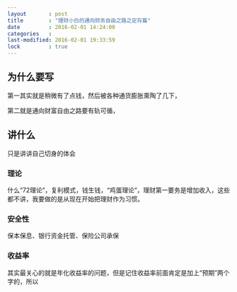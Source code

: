 ```yaml
---
layout       : post
title        : "理财小白的通向财务自由之路之定存篇"
date         : 2016-02-01 14:24:00
categories   :
last-modified: 2016-02-01 19:33:59
lock         : true
---
```


## 为什么要写

第一其实就是稍微有了点钱，然后被各种通货膨胀熏陶了几下，

第二就是通向财富自由之路要有轨可循，

## 讲什么

只是讲讲自己切身的体会

### 理论

什么“72理论”，复利模式，钱生钱，“鸡蛋理论”，理财第一要务是增加收入，这些都不讲，我要做的是从现在开始把理财作为习惯。

### 安全性

保本保息、银行资金托管、保险公司承保

### 收益率

其实最关心的就是年化收益率的问题，但是记住收益率前面肯定是加上“预期”两个字的，所以
